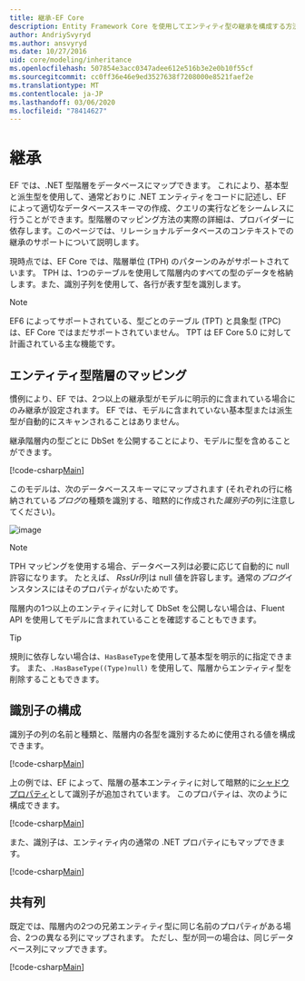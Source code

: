 ```yaml
---
title: 継承-EF Core
description: Entity Framework Core を使用してエンティティ型の継承を構成する方法
author: AndriySvyryd
ms.author: ansvyryd
ms.date: 10/27/2016
uid: core/modeling/inheritance
ms.openlocfilehash: 507854e3acc0347adee612e516b3e2e0b10f55cf
ms.sourcegitcommit: cc0ff36e46e9ed3527638f7208000e8521faef2e
ms.translationtype: MT
ms.contentlocale: ja-JP
ms.lasthandoff: 03/06/2020
ms.locfileid: "78414627"
---
```

# <a name="inheritance"></a>継承

EF では、.NET 型階層をデータベースにマップできます。 これにより、基本型と派生型を使用して、通常どおりに .NET エンティティをコードに記述し、EF によって適切なデータベーススキーマの作成、クエリの実行などをシームレスに行うことができます。型階層のマッピング方法の実際の詳細は、プロバイダーに依存します。このページでは、リレーショナルデータベースのコンテキストでの継承のサポートについて説明します。

現時点では、EF Core では、階層単位 (TPH) のパターンのみがサポートされています。 TPH は、1つのテーブルを使用して階層内のすべての型のデータを格納します。また、識別子列を使用して、各行が表す型を識別します。

> [!NOTE]
> EF6 によってサポートされている、型ごとのテーブル (TPT) と具象型 (TPC) は、EF Core ではまだサポートされていません。 TPT は EF Core 5.0 に対して計画されている主な機能です。

## <a name="entity-type-hierarchy-mapping"></a>エンティティ型階層のマッピング

慣例により、EF では、2つ以上の継承型がモデルに明示的に含まれている場合にのみ継承が設定されます。 EF では、モデルに含まれていない基本型または派生型が自動的にスキャンされることはありません。

継承階層内の型ごとに DbSet を公開することにより、モデルに型を含めることができます。

[!code-csharp[Main](../../../samples/core/Modeling/Conventions/InheritanceDbSets.cs?name=InheritanceDbSets&highlight=3-4)]

このモデルは、次のデータベーススキーマにマップされます (それぞれの行に格納されている*ブログ*の種類を識別する、暗黙的に作成された*識別子*の列に注意してください)。

![image](_static/inheritance-tph-data.png)

>[!NOTE]
> TPH マッピングを使用する場合、データベース列は必要に応じて自動的に null 許容になります。 たとえば、 *RssUrl*列は null 値を許容します。通常の*ブログ*インスタンスにはそのプロパティがないためです。

階層内の1つ以上のエンティティに対して DbSet を公開しない場合は、Fluent API を使用してモデルに含まれていることを確認することもできます。

> [!TIP]
> 規則に依存しない場合は、`HasBaseType`を使用して基本型を明示的に指定できます。 また、`.HasBaseType((Type)null)` を使用して、階層からエンティティ型を削除することもできます。

## <a name="discriminator-configuration"></a>識別子の構成

識別子の列の名前と種類と、階層内の各型を識別するために使用される値を構成できます。

[!code-csharp[Main](../../../samples/core/Modeling/FluentAPI/DiscriminatorConfiguration.cs?name=DiscriminatorConfiguration&highlight=4-6)]

上の例では、EF によって、階層の基本エンティティに対して暗黙的に[シャドウプロパティ](xref:core/modeling/shadow-properties)として識別子が追加されています。 このプロパティは、次のように構成できます。

[!code-csharp[Main](../../../samples/core/Modeling/FluentAPI/DiscriminatorPropertyConfiguration.cs?name=DiscriminatorPropertyConfiguration&highlight=4-5)]

また、識別子は、エンティティ内の通常の .NET プロパティにもマップできます。

[!code-csharp[Main](../../../samples/core/Modeling/FluentAPI/NonShadowDiscriminator.cs?name=NonShadowDiscriminator&highlight=4)]

## <a name="shared-columns"></a>共有列

既定では、階層内の2つの兄弟エンティティ型に同じ名前のプロパティがある場合、2つの異なる列にマップされます。 ただし、型が同一の場合は、同じデータベース列にマップできます。

[!code-csharp[Main](../../../samples/core/Modeling/FluentAPI/SharedTPHColumns.cs?name=SharedTPHColumns&highlight=9,13)]
